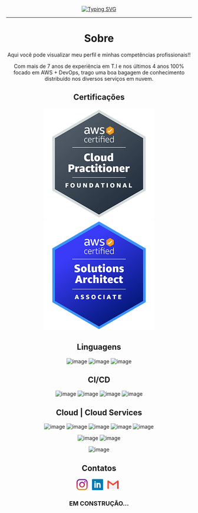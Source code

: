 <div align="center">
  
<!-- Typing SVG by DenverCoder1 - https://github.com/DenverCoder1/readme-typing-svg -->
  <a href="https://git.io/typing-svg"><img src="https://readme-typing-svg.herokuapp.com?font=Fira+Code&weight=500&size=25&pause=1000&color=0BC027&center=true&vCenter=true&random=false&width=435&lines=DevOps+Engineer;Cloud+Solution+Architect" alt="Typing SVG" /></a>
<hr/>
  
# Sobre
Aqui você pode visualizar meu perfil e minhas competências profissionais!! 
<p/>
Com mais de 7 anos de experiência em T.I e nos últimos 4 anos 100% focado em AWS + DevOps, trago uma boa bagagem de conhecimento distribuído nos diversos serviços em nuvem.

## Certificações
![CLF](https://github.com/everton-amaral/everton-amaral/blob/f6c28766ae63e6f14b9a629503685fa7d4e461be/CLF.png?raw=true)![SAA](https://github.com/everton-amaral/everton-amaral/blob/f6c28766ae63e6f14b9a629503685fa7d4e461be/SAA.png?raw=true)

## Linguagens
![image](https://img.shields.io/badge/-YAML-CB171E?style=for-the-badge&logo=yaml&logoColor=white)
![image](https://img.shields.io/badge/-python-3776AB?style=for-the-badge&logo=Python&logoColor=white)
![image](https://img.shields.io/badge/-gnubash-4EAA25?style=for-the-badge&logo=gnubash&logoColor=white)

## CI/CD
![image](https://img.shields.io/badge/gitlab-FC6D26?style=for-the-badge&logo=gitlab&logoColor=white)
![image](https://img.shields.io/badge/githubactions-181717?style=for-the-badge&logo=githubactions&logoColor=white)
![image](https://img.shields.io/badge/circleci-343434?style=for-the-badge&logo=circleci&logoColor=white)
![image](https://img.shields.io/badge/jenkins-343434?style=for-the-badge&logo=jenkins&logoColor=white)

## Cloud | Cloud Services
![image](https://img.shields.io/badge/-microsoftazure-0078D4?style=for-the-badge&logo=microsoftazure&logoColor=white)
![image](https://img.shields.io/badge/-amazonaws-232F3E?style=for-the-badge&logo=amazonaws&logoColor=white)
![image](https://img.shields.io/badge/-googlecloud-4285F4?style=for-the-badge&logo=googlecloud&logoColor=white)
![image](https://img.shields.io/badge/Digital_Ocean-0080FF?style=for-the-badge&logo=DigitalOcean&logoColor=white)
![image](https://img.shields.io/badge/Linode-00A95C?style=for-the-badge&logo=Linode&logoColor=white)

![image](https://img.shields.io/badge/-heroku-430098?style=for-the-badge&logo=heroku&logoColor=white)
![image](https://img.shields.io/badge/-Render-46E3B7?style=for-the-badge&logo=render&logoColor=white)

![image](https://img.shields.io/badge/Cloudflare-F38020?style=for-the-badge&logo=Cloudflare&logoColor=white)

## Contatos
<a href="https://instagram.com/_amaraleverton/"><img height="30" src="https://github.com/everton-amaral/everton-amaral/blob/imagens/instagram.jpg?raw=true"></a>&nbsp;&nbsp;
<a href="https://www.linkedin.com/in/everton-amaral/"><img height="30" src="https://github.com/everton-amaral/everton-amaral/blob/imagens/linkedin.png?raw=true"></a>&nbsp;&nbsp;
<a href="mailto:evertondias000@gmail.com"><img height="30" src="https://github.com/everton-amaral/everton-amaral/blob/imagens/gmail.png?raw=true"></a>&nbsp;&nbsp;

### EM CONSTRUÇÃO... ###

